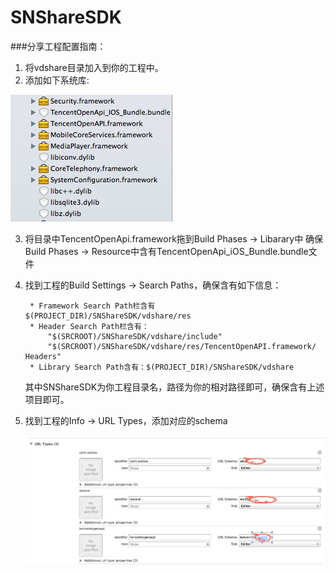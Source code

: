 SNShareSDK
==========

###分享工程配置指南：
1. 将vdshare目录加入到你的工程中。
2. 添加如下系统库:

![image](https://github.com/qq644531343/iosTool/blob/master/screenshot/share.png)

3. 将目录中TencentOpenApi.framework拖到Build Phases -> Libarary中
确保Build Phases -> Resource中含有TencentOpenApi_iOS_Bundle.bundle文件

4. 找到工程的Build Settings -> Search Paths，确保含有如下信息：
	
	    		
    	* Framework Search Path栏含有  $(PROJECT_DIR)/SNShareSDK/vdshare/res
		* Header Search Path栏含有：
		    "$(SRCROOT)/SNShareSDK/vdshare/include"
		    "$(SRCROOT)/SNShareSDK/vdshare/res/TencentOpenAPI.framework/       Headers"
		* Library Search Path含有：$(PROJECT_DIR)/SNShareSDK/vdshare
	
	其中SNShareSDK为你工程目录名，路径为你的相对路径即可，确保含有上述项目即可。
      
5. 找到工程的Info -> URL Types，添加对应的schema
	
	![image](https://github.com/qq644531343/iosTool/blob/master/screenshot/shareConfigInfo.png)